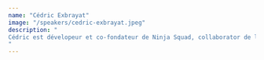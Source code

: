```yaml
---
name: "Cédric Exbrayat"
image: "/speakers/cedric-exbrayat.jpeg"
description: "
Cédric est dévelopeur et co-fondateur de Ninja Squad, collaborator de l'équipe Angular, contributeur au framework et à la CLI, mais aussi contributeur au framework Vue 3. Il est l'auteur de \"Devenir un Ninja avec Angular\" le premier ebook au monde sur Angular, toujours maintenu à jour à chaque nouvelle version. Il est également formateur et anime régulièrement des sessions partout en Europe. Tu peux aussi venir lui parler escalade, échecs, piano, livres et séries, loisirs qu'il affectionne !
"
---
```

